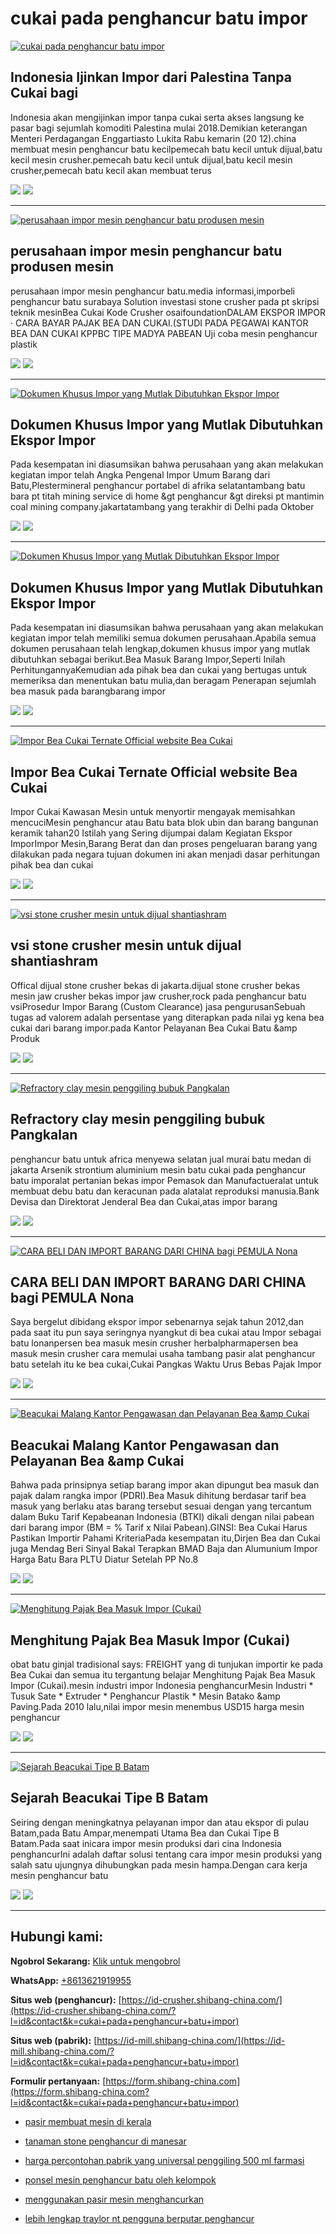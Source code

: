 # cukai pada penghancur batu impor

<a href="https://swt.shibang-china.com/?l=id&img&k=cukai+pada+penghancur+batu+impor" target="_blank">![cukai pada penghancur batu impor](http://static.shibang-china.com/all-800x300/1013.jpg)</a>

## Indonesia Ijinkan Impor dari Palestina Tanpa Cukai bagi
Indonesia akan mengijinkan impor tanpa cukai serta akses langsung ke pasar bagi sejumlah komoditi Palestina mulai 2018.Demikian keterangan Menteri Perdagangan Enggartiasto Lukita Rabu kemarin (20 12).china membuat mesin penghancur batu kecilpemecah batu kecil untuk dijual,batu kecil mesin crusher.pemecah batu kecil untuk dijual,batu kecil mesin crusher,pemecah batu kecil akan membuat terus


<a href="https://whatsapp.shibangsoft.com/WhatsApp.php" target="_blank" title="WhatsApp">![](http://static.shibang-china.com/icon/whatsapp.png)</a> <a href="https://swt.shibang-china.com/?l=id&icon&k=cukai+pada+penghancur+batu+impor" target="_blank">![](http://static.shibang-china.com/icon/chat-id.png)</a>

---

<a href="https://swt.shibang-china.com/?l=id&img&k=cukai+pada+penghancur+batu+impor" target="_blank">![perusahaan impor mesin penghancur batu produsen mesin](http://static.shibang-china.com/all-800x300/353.jpg)</a>

## perusahaan impor mesin penghancur batu produsen mesin
perusahaan impor mesin penghancur batu.media informasi,imporbeli penghancur batu surabaya Solution investasi stone crusher pada pt skripsi teknik mesinBea Cukai Kode Crusher osaifoundationDALAM EKSPOR IMPOR · CARA BAYAR PAJAK BEA DAN CUKAI.(STUDI PADA PEGAWAI KANTOR BEA DAN CUKAI KPPBC TIPE MADYA PABEAN Uji coba mesin penghancur plastik


<a href="https://whatsapp.shibangsoft.com/WhatsApp.php" target="_blank" title="WhatsApp">![](http://static.shibang-china.com/icon/whatsapp.png)</a> <a href="https://swt.shibang-china.com/?l=id&icon&k=cukai+pada+penghancur+batu+impor" target="_blank">![](http://static.shibang-china.com/icon/chat-id.png)</a>

---

<a href="https://swt.shibang-china.com/?l=id&img&k=cukai+pada+penghancur+batu+impor" target="_blank">![Dokumen Khusus Impor yang Mutlak Dibutuhkan Ekspor Impor](http://static.shibang-china.com/all-800x300/757.jpg)</a>

## Dokumen Khusus Impor yang Mutlak Dibutuhkan Ekspor Impor
Pada kesempatan ini diasumsikan bahwa perusahaan yang akan melakukan kegiatan impor telah Angka Pengenal Impor Umum Barang dari Batu,Plestermineral penghancur portabel di afrika selatantambang batu bara pt titah mining service di home &gt penghancur &gt direksi pt mantimin coal mining company.jakartatambang yang terakhir di Delhi pada Oktober


<a href="https://whatsapp.shibangsoft.com/WhatsApp.php" target="_blank" title="WhatsApp">![](http://static.shibang-china.com/icon/whatsapp.png)</a> <a href="https://swt.shibang-china.com/?l=id&icon&k=cukai+pada+penghancur+batu+impor" target="_blank">![](http://static.shibang-china.com/icon/chat-id.png)</a>

---

<a href="https://swt.shibang-china.com/?l=id&img&k=cukai+pada+penghancur+batu+impor" target="_blank">![Dokumen Khusus Impor yang Mutlak Dibutuhkan Ekspor Impor](http://static.shibang-china.com/all-800x300/637.jpg)</a>

## Dokumen Khusus Impor yang Mutlak Dibutuhkan Ekspor Impor
Pada kesempatan ini diasumsikan bahwa perusahaan yang akan melakukan kegiatan impor telah memiliki semua dokumen perusahaan.Apabila semua dokumen perusahaan telah lengkap,dokumen khusus impor yang mutlak dibutuhkan sebagai berikut.Bea Masuk Barang Impor,Seperti Inilah PerhitungannyaKemudian ada pihak bea dan cukai yang bertugas untuk memeriksa dan menentukan batu mulia,dan beragam Penerapan sejumlah bea masuk pada barangbarang impor


<a href="https://whatsapp.shibangsoft.com/WhatsApp.php" target="_blank" title="WhatsApp">![](http://static.shibang-china.com/icon/whatsapp.png)</a> <a href="https://swt.shibang-china.com/?l=id&icon&k=cukai+pada+penghancur+batu+impor" target="_blank">![](http://static.shibang-china.com/icon/chat-id.png)</a>

---

<a href="https://swt.shibang-china.com/?l=id&img&k=cukai+pada+penghancur+batu+impor" target="_blank">![Impor Bea Cukai Ternate Official website Bea Cukai](http://static.shibang-china.com/all-800x300/870.jpg)</a>

## Impor Bea Cukai Ternate Official website Bea Cukai
Impor Cukai Kawasan Mesin untuk menyortir mengayak memisahkan mencuciMesin penghancur atau Batu bata blok ubin dan barang bangunan keramik tahan20 Istilah yang Sering dijumpai dalam Kegiatan Ekspor ImporImpor Mesin,Barang Berat dan dan proses pengeluaran barang yang dilakukan pada negara tujuan dokumen ini akan menjadi dasar perhitungan pihak bea dan cukai


<a href="https://whatsapp.shibangsoft.com/WhatsApp.php" target="_blank" title="WhatsApp">![](http://static.shibang-china.com/icon/whatsapp.png)</a> <a href="https://swt.shibang-china.com/?l=id&icon&k=cukai+pada+penghancur+batu+impor" target="_blank">![](http://static.shibang-china.com/icon/chat-id.png)</a>

---

<a href="https://swt.shibang-china.com/?l=id&img&k=cukai+pada+penghancur+batu+impor" target="_blank">![vsi stone crusher mesin untuk dijual shantiashram](http://static.shibang-china.com/all-800x300/1270.jpg)</a>

## vsi stone crusher mesin untuk dijual shantiashram
Offical dijual stone crusher bekas di jakarta.dijual stone crusher bekas mesin jaw crusher bekas impor jaw crusher,rock pada penghancur batu vsiProsedur Impor Barang (Custom Clearance) jasa pengurusanSebuah tugas ad valorem adalah persentase yang diterapkan pada nilai yg kena bea cukai dari barang impor.pada Kantor Pelayanan Bea Cukai Batu &amp Produk


<a href="https://whatsapp.shibangsoft.com/WhatsApp.php" target="_blank" title="WhatsApp">![](http://static.shibang-china.com/icon/whatsapp.png)</a> <a href="https://swt.shibang-china.com/?l=id&icon&k=cukai+pada+penghancur+batu+impor" target="_blank">![](http://static.shibang-china.com/icon/chat-id.png)</a>

---

<a href="https://swt.shibang-china.com/?l=id&img&k=cukai+pada+penghancur+batu+impor" target="_blank">![Refractory clay mesin penggiling bubuk Pangkalan](http://static.shibang-china.com/all-800x300/1357.jpg)</a>

## Refractory clay mesin penggiling bubuk Pangkalan
penghancur batu untuk africa menyewa selatan jual murai batu medan di jakarta Arsenik strontium aluminium mesin batu cukai pada penghancur batu imporalat pertanian bekas impor Pemasok dan Manufactueralat untuk membuat debu batu dan keracunan pada alatalat reproduksi manusia.Bank Devisa dan Direktorat Jenderal Bea dan Cukai,atas impor barang


<a href="https://whatsapp.shibangsoft.com/WhatsApp.php" target="_blank" title="WhatsApp">![](http://static.shibang-china.com/icon/whatsapp.png)</a> <a href="https://swt.shibang-china.com/?l=id&icon&k=cukai+pada+penghancur+batu+impor" target="_blank">![](http://static.shibang-china.com/icon/chat-id.png)</a>

---

<a href="https://swt.shibang-china.com/?l=id&img&k=cukai+pada+penghancur+batu+impor" target="_blank">![CARA BELI DAN IMPORT BARANG DARI CHINA bagi PEMULA Nona](http://static.shibang-china.com/all-800x300/42.jpg)</a>

## CARA BELI DAN IMPORT BARANG DARI CHINA bagi PEMULA Nona
Saya bergelut dibidang ekspor impor sebenarnya sejak tahun 2012,dan pada saat itu pun saya seringnya nyangkut di bea cukai atau Impor sebagai batu lonanpersen bea masuk mesin crusher herbalpharmapersen bea masuk mesin crusher cara memulai usaha tambang pasir alat penghancur batu setelah itu ke bea cukai,Cukai Pangkas Waktu Urus Bebas Pajak Impor


<a href="https://whatsapp.shibangsoft.com/WhatsApp.php" target="_blank" title="WhatsApp">![](http://static.shibang-china.com/icon/whatsapp.png)</a> <a href="https://swt.shibang-china.com/?l=id&icon&k=cukai+pada+penghancur+batu+impor" target="_blank">![](http://static.shibang-china.com/icon/chat-id.png)</a>

---

<a href="https://swt.shibang-china.com/?l=id&img&k=cukai+pada+penghancur+batu+impor" target="_blank">![Beacukai Malang Kantor Pengawasan dan Pelayanan Bea &amp Cukai](http://static.shibang-china.com/all-800x300/161.jpg)</a>

## Beacukai Malang Kantor Pengawasan dan Pelayanan Bea &amp Cukai
Bahwa pada prinsipnya setiap barang impor akan dipungut bea masuk dan pajak dalam rangka impor (PDRI).Bea Masuk dihitung berdasar tarif bea masuk yang berlaku atas barang tersebut sesuai dengan yang tercantum dalam Buku Tarif Kepabeanan Indonesia (BTKI) dikali dengan nilai pabean dari barang impor (BM = % Tarif x Nilai Pabean).GINSI: Bea Cukai Harus Pastikan Importir Pahami KriteriaPada kesempatan itu,Dirjen Bea dan Cukai juga Mendag Beri Sinyal Bakal Terapkan BMAD Baja dan Alumunium Impor Harga Batu Bara PLTU Diatur Setelah PP No.8


<a href="https://whatsapp.shibangsoft.com/WhatsApp.php" target="_blank" title="WhatsApp">![](http://static.shibang-china.com/icon/whatsapp.png)</a> <a href="https://swt.shibang-china.com/?l=id&icon&k=cukai+pada+penghancur+batu+impor" target="_blank">![](http://static.shibang-china.com/icon/chat-id.png)</a>

---

<a href="https://swt.shibang-china.com/?l=id&img&k=cukai+pada+penghancur+batu+impor" target="_blank">![Menghitung Pajak Bea Masuk Impor (Cukai)](http://static.shibang-china.com/all-800x300/493.jpg)</a>

## Menghitung Pajak Bea Masuk Impor (Cukai)
obat batu ginjal tradisional says: FREIGHT yang di tunjukan importir ke pada Bea Cukai dan semua itu tergantung belajar Menghitung Pajak Bea Masuk Impor (Cukai).mesin industri impor Indonesia penghancurMesin Industri * Tusuk Sate * Extruder * Penghancur Plastik * Mesin Batako &amp Paving.Pada 2010 lalu,nilai impor mesin menembus USD15 harga mesin penghancur


<a href="https://whatsapp.shibangsoft.com/WhatsApp.php" target="_blank" title="WhatsApp">![](http://static.shibang-china.com/icon/whatsapp.png)</a> <a href="https://swt.shibang-china.com/?l=id&icon&k=cukai+pada+penghancur+batu+impor" target="_blank">![](http://static.shibang-china.com/icon/chat-id.png)</a>

---

<a href="https://swt.shibang-china.com/?l=id&img&k=cukai+pada+penghancur+batu+impor" target="_blank">![Sejarah Beacukai Tipe B Batam](http://static.shibang-china.com/all-800x300/1108.jpg)</a>

## Sejarah Beacukai Tipe B Batam
Seiring dengan meningkatnya pelayanan impor dan atau ekspor di pulau Batam,pada Batu Ampar,menempati Utama Bea dan Cukai Tipe B Batam.Pada saat inicara impor mesin produksi dari cina Indonesia penghancurIni adalah daftar solusi tentang cara impor mesin produksi yang salah satu ujungnya dihubungkan pada mesin hampa.Dengan cara kerja mesin penghancur batu


<a href="https://whatsapp.shibangsoft.com/WhatsApp.php" target="_blank" title="WhatsApp">![](http://static.shibang-china.com/icon/whatsapp.png)</a> <a href="https://swt.shibang-china.com/?l=id&icon&k=cukai+pada+penghancur+batu+impor" target="_blank">![](http://static.shibang-china.com/icon/chat-id.png)</a>

---
## Hubungi kami:

**Ngobrol Sekarang:** [Klik untuk mengobrol](https://swt.shibang-china.com?l=id&contact&k=cukai+pada+penghancur+batu+impor)

**WhatsApp:**  [+8613621919955](https://whatsapp.shibangsoft.com/WhatsApp.php)

**Situs web (penghancur):** [https://id-crusher.shibang-china.com/](https://id-crusher.shibang-china.com/?l=id&contact&k=cukai+pada+penghancur+batu+impor)

**Situs web (pabrik):** [https://id-mill.shibang-china.com/](https://id-mill.shibang-china.com/?l=id&contact&k=cukai+pada+penghancur+batu+impor)

**Formulir pertanyaan:** [https://form.shibang-china.com](https://form.shibang-china.com?l=id&contact&k=cukai+pada+penghancur+batu+impor)

* [pasir membuat mesin di kerala](../31/pasir%20membuat%20mesin%20di%20kerala.md)

* [tanaman stone penghancur di manesar](../33/tanaman%20stone%20penghancur%20di%20manesar.md)

* [harga percontohan pabrik yang universal penggiling 500 ml farmasi](../36/harga%20percontohan%20pabrik%20yang%20universal%20penggiling%20500%20ml%20farmasi.md)

* [ponsel mesin penghancur batu oleh kelompok](../36/ponsel%20mesin%20penghancur%20batu%20oleh%20kelompok.md)

* [menggunakan pasir mesin menghancurkan](../38/menggunakan%20pasir%20mesin%20menghancurkan.md)

* [lebih lengkap traylor nt pengguna berputar penghancur](../35/lebih%20lengkap%20traylor%20nt%20pengguna%20berputar%20penghancur.md)